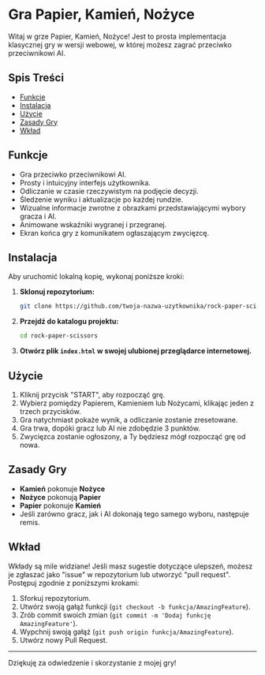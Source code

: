 # Gra Papier, Kamień, Nożyce

Witaj w grze Papier, Kamień, Nożyce! Jest to prosta implementacja klasycznej gry w wersji webowej, w której możesz zagrać przeciwko przeciwnikowi AI.

## Spis Treści

- [Funkcje](#funkcje)
- [Instalacja](#instalacja)
- [Użycie](#użycie)
- [Zasady Gry](#zasady-gry)
- [Wkład](#wkład)

## Funkcje

- Gra przeciwko przeciwnikowi AI.
- Prosty i intuicyjny interfejs użytkownika.
- Odliczanie w czasie rzeczywistym na podjęcie decyzji.
- Śledzenie wyniku i aktualizacje po każdej rundzie.
- Wizualne informacje zwrotne z obrazkami przedstawiającymi wybory gracza i AI.
- Animowane wskaźniki wygranej i przegranej.
- Ekran końca gry z komunikatem ogłaszającym zwycięzcę.

## Instalacja

Aby uruchomić lokalną kopię, wykonaj poniższe kroki:

1. **Sklonuj repozytorium:**
    ```sh
    git clone https://github.com/twoja-nazwa-uzytkownika/rock-paper-scissors.git
    ```
2. **Przejdź do katalogu projektu:**
    ```sh
    cd rock-paper-scissors
    ```
3. **Otwórz plik `index.html` w swojej ulubionej przeglądarce internetowej.**

## Użycie

1. Kliknij przycisk "START", aby rozpocząć grę.
2. Wybierz pomiędzy Papierem, Kamieniem lub Nożycami, klikając jeden z trzech przycisków.
3. Gra natychmiast pokaże wynik, a odliczanie zostanie zresetowane.
4. Gra trwa, dopóki gracz lub AI nie zdobędzie 3 punktów.
5. Zwycięzca zostanie ogłoszony, a Ty będziesz mógł rozpocząć grę od nowa.

## Zasady Gry

- **Kamień** pokonuje **Nożyce**
- **Nożyce** pokonują **Papier**
- **Papier** pokonuje **Kamień**
- Jeśli zarówno gracz, jak i AI dokonają tego samego wyboru, następuje remis.

## Wkład

Wkłady są mile widziane! Jeśli masz sugestie dotyczące ulepszeń, możesz je zgłaszać jako "issue" w repozytorium lub utworzyć "pull request". Postępuj zgodnie z poniższymi krokami:

1. Sforkuj repozytorium.
2. Utwórz swoją gałąź funkcji (`git checkout -b funkcja/AmazingFeature`).
3. Zrób commit swoich zmian (`git commit -m 'Dodaj funkcję AmazingFeature'`).
4. Wypchnij swoją gałąź (`git push origin funkcja/AmazingFeature`).
5. Utwórz nowy Pull Request.

---

Dziękuję za odwiedzenie i skorzystanie z mojej gry!
